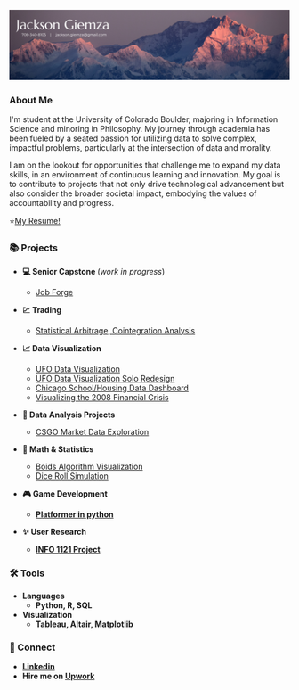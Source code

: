 ![Banner](https://github.com/JacksonGiemza/JacksonGiemza/blob/main/Jackson%20Giemza.png)

### About Me

I'm student at the University of Colorado Boulder, majoring in Information Science and minoring in Philosophy. My journey through academia has been fueled by a seated passion for utilizing data to solve complex, impactful problems, particularly at the intersection of data and morality.

I am on the lookout for opportunities that challenge me to expand my data skills, in an environment of continuous learning and innovation. My goal is to contribute to projects that not only drive technological advancement but also consider the broader societal impact, embodying the values of accountability and progress.

⭐[My Resume!](https://github.com/JacksonGiemza/JacksonGiemza/blob/main/Jackson_Giemza_Resume_2024.pdf)

### 📚 Projects
- <b>💻 Senior Capstone </b> (<i>work in progress</i>)
  - [Job Forge](https://github.com/uniquedapoet/Job-Forge)
 
- <b>💹 Trading</b>
  - [Statistical Arbitrage, Cointegration Analysis](https://github.com/JacksonGiemza/stat-arb)
- <b>📈 Data Visualization</b>
  - [UFO Data Visualization](https://github.com/JacksonGiemza/ufo-data-vis-4602)
  - [UFO Data Visualization Solo Redesign](https://github.com/JacksonGiemza/info4602-final-solo-redesign)
  - [Chicago School/Housing Data Dashboard](https://github.com/JacksonGiemza/chi-data-dashboard)
  - [Visualizing the 2008 Financial Crisis](https://github.com/JacksonGiemza/2008-financial-crisis-visualizations)
- <b>🔎 Data Analysis Projects</b>
  - [CSGO Market Data Exploration](https://github.com/JacksonGiemza/csgo_market_data_analysis) 
- <b>🧪 Math & Statistics</b>
  - [Boids Algorithm Visualization](https://github.com/JacksonGiemza/boids-algorithm)
  - [Dice Roll Simulation](https://github.com/JacksonGiemza/dice-roll-simulator)
- <b>🎮 Game Development</br>
  - [Platformer in python]()
- <b>✨ User Research</b>
  - [INFO 1121 Project](https://github.com/JacksonGiemza/info1121_project) 

### 🛠 Tools
- Languages
  - Python, R, SQL
- Visualization
  - Tableau, Altair, Matplotlib
  
### 👋 Connect

- [Linkedin](https://www.linkedin.com/in/jackson-giemza/)
- Hire me on [Upwork](https://www.upwork.com/freelancers/~019a597cca50b0200d)

<!--


Here are some ideas to get you started:

- 🔭 I’m currently working on ...
- 🌱 I’m currently learning ...
- 👯 I’m looking to collaborate on ...
- 🤔 I’m looking for help with ...
- 💬 Ask me about ...
- 📫 How to reach me: ...
- 😄 Pronouns: ...
- ⚡ Fun fact: ...
-->
